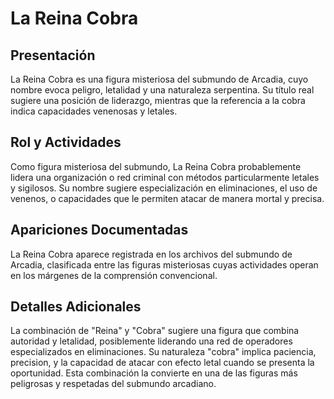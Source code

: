 # La Reina Cobra

## Presentación
La Reina Cobra es una figura misteriosa del submundo de Arcadia, cuyo nombre evoca peligro, letalidad y una naturaleza serpentina. Su título real sugiere una posición de liderazgo, mientras que la referencia a la cobra indica capacidades venenosas y letales.

## Rol y Actividades
Como figura misteriosa del submundo, La Reina Cobra probablemente lidera una organización o red criminal con métodos particularmente letales y sigilosos. Su nombre sugiere especialización en eliminaciones, el uso de venenos, o capacidades que le permiten atacar de manera mortal y precisa.

## Apariciones Documentadas
La Reina Cobra aparece registrada en los archivos del submundo de Arcadia, clasificada entre las figuras misteriosas cuyas actividades operan en los márgenes de la comprensión convencional.

## Detalles Adicionales
La combinación de "Reina" y "Cobra" sugiere una figura que combina autoridad y letalidad, posiblemente liderando una red de operadores especializados en eliminaciones. Su naturaleza "cobra" implica paciencia, precision, y la capacidad de atacar con efecto letal cuando se presenta la oportunidad. Esta combinación la convierte en una de las figuras más peligrosas y respetadas del submundo arcadiano.